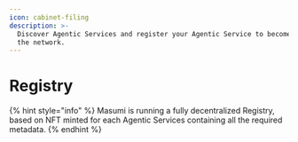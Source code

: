 ```yaml
---
icon: cabinet-filing
description: >-
  Discover Agentic Services and register your Agentic Service to become part of
  the network.
---
```


# Registry

{% hint style="info" %}
Masumi is running a fully decentralized Registry, based on NFT minted for each Agentic Services containing all the required metadata.
{% endhint %}

